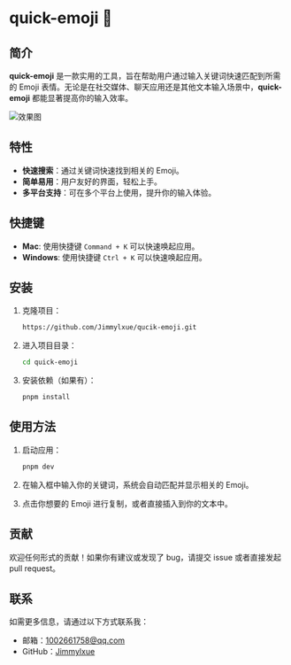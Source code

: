 # quick-emoji 🙈

## 简介

**quick-emoji** 是一款实用的工具，旨在帮助用户通过输入关键词快速匹配到所需的 Emoji 表情。无论是在社交媒体、聊天应用还是其他文本输入场景中，**quick-emoji** 都能显著提高你的输入效率。

![效果图](https://image.jimmyxuexue.top/img/image-20241212143607105.png)

## 特性

- **快速搜索**：通过关键词快速找到相关的 Emoji。
- **简单易用**：用户友好的界面，轻松上手。
- **多平台支持**：可在多个平台上使用，提升你的输入体验。

## 快捷键

- **Mac**: 使用快捷键 `Command + K` 可以快速唤起应用。
- **Windows**: 使用快捷键 `Ctrl + K` 可以快速唤起应用。

## 安装

1. 克隆项目：

   ```bash
   https://github.com/Jimmylxue/qucik-emoji.git
   ```

2. 进入项目目录：

   ```bash
   cd quick-emoji
   ```

3. 安装依赖（如果有）：
   ```bash
   pnpm install
   ```

## 使用方法

1. 启动应用：

   ```bash
   pnpm dev
   ```

2. 在输入框中输入你的关键词，系统会自动匹配并显示相关的 Emoji。

3. 点击你想要的 Emoji 进行复制，或者直接插入到你的文本中。

## 贡献

欢迎任何形式的贡献！如果你有建议或发现了 bug，请提交 issue 或者直接发起 pull request。

## 联系

如需更多信息，请通过以下方式联系我：

- 邮箱：1002661758@qq.com
- GitHub：[Jimmylxue](https://github.com/Jimmylxue)
